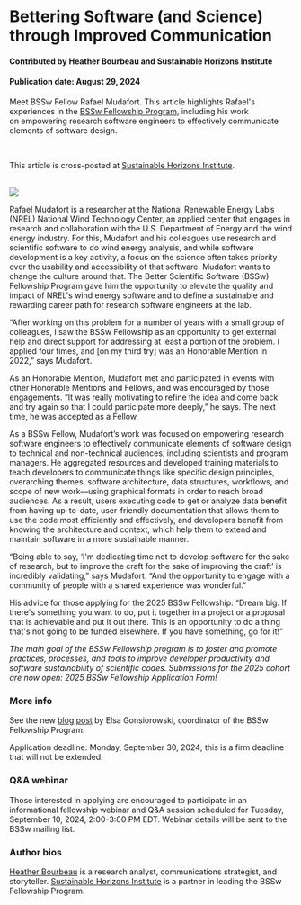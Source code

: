 # Bettering Software (and Science) through Improved Communication

#### Contributed by Heather Bourbeau and Sustainable Horizons Institute

#### Publication date: August 29, 2024

Meet BSSw Fellow Rafael Mudafort.  This article highlights Rafael's experiences in the [BSSw Fellowship Program](https://bssw.io/fellowship), 
including his work on empowering research software engineers to effectively communicate 
elements of software design.  

<br>

This article is cross-posted at [Sustainable Horizons Institute](https://shinstitute.org).

<br>
<img src='../../images/People_2023_F_Mudafort.jpg'/>
<br>

Rafael Mudafort is a researcher at the National Renewable Energy Lab’s (NREL) National Wind Technology Center, an applied center that engages in research and collaboration with the U.S. Department of Energy and the wind energy industry. For this, Mudafort and his colleagues use research and scientific software to do wind energy analysis, and while software development is a key activity, a focus on the science often takes priority over the usability and accessibility of that software. Mudafort wants to change the culture around that. The Better Scientific Software (BSSw) Fellowship Program gave him the opportunity to elevate the quality and impact of NREL's wind energy software and to define a sustainable and rewarding career path for research software engineers at the lab.

“After working on this problem for a number of years with a small group of colleagues, I saw the BSSw Fellowship as an opportunity to get external help and direct support for addressing at least a portion of the problem. I applied four times, and [on my third try] was an Honorable Mention in 2022,” says Mudafort. 

As an Honorable Mention, Mudafort met and participated in events with other Honorable Mentions and Fellows, and was encouraged by those engagements. “It was really motivating to refine the idea and come back and try again so that I could participate more deeply,” he says. The next time, he was accepted as a Fellow.

As a BSSw Fellow, Mudafort’s work was focused on empowering research software engineers to effectively communicate elements of software design to technical and non-technical audiences, including scientists and program managers. He aggregated resources and developed training materials to teach developers to communicate things like specific design principles, overarching themes, software architecture, data structures, workflows, and scope of new work—using graphical formats in order to reach broad audiences. As a result, users executing code to get or analyze data benefit from having up-to-date, user-friendly documentation that allows them to use the code most efficiently and effectively, and developers benefit from knowing the architecture and context, which help them to extend and maintain software in a more sustainable manner. 

“Being able to say, ‘I'm dedicating time not to develop software for the sake of research, but to improve the craft for the sake of improving the craft’ is incredibly validating,” says Mudafort. “And the opportunity to engage with a community of people with a shared experience was wonderful.” 

His advice for those applying for the 2025 BSSw Fellowship: “Dream big. If there's something you want to do, put it together in a project or a proposal that is achievable and put it out there. This is an opportunity to do a thing that's not going to be funded elsewhere. If you have something, go for it!”

*The main goal of the BSSw Fellowship program is to foster and promote practices, processes, and tools to improve developer productivity and software sustainability of scientific codes. Submissions for the 2025 cohort are now open: 2025 BSSw Fellowship Application Form!*

### More info
See the new [blog post](https://bssw.io/blog_posts/applications-open-for-the-2025-bssw-fellowship-program) by Elsa Gonsiorowski, coordinator of the BSSw Fellowship Program.

Application deadline: Monday, September 30, 2024; this is a firm deadline that will not be extended.

### Q&A webinar

Those interested in applying are encouraged to participate in an informational fellowship webinar and Q&A session scheduled for Tuesday, September 10, 2024, 2:00-3:00 PM EDT.  Webinar details will be sent to the BSSw mailing list.

### Author bios
[Heather Bourbeau](https://www.linkedin.com/in/heatherbourbeau/) is a research analyst, communications strategist, and storyteller. 
[Sustainable Horizons Institute](https://shinstitute.org) is a partner in leading the BSSw Fellowship Program. 

<br>


<!---
Publish: yes
Track: bssw fellowship
Pinned: no
Topics: Funding sources and programs, projects and organizations
RSS update: 2024-08-29
OpenGraph image: OG_2408_BSSwFellowships.png
--->
